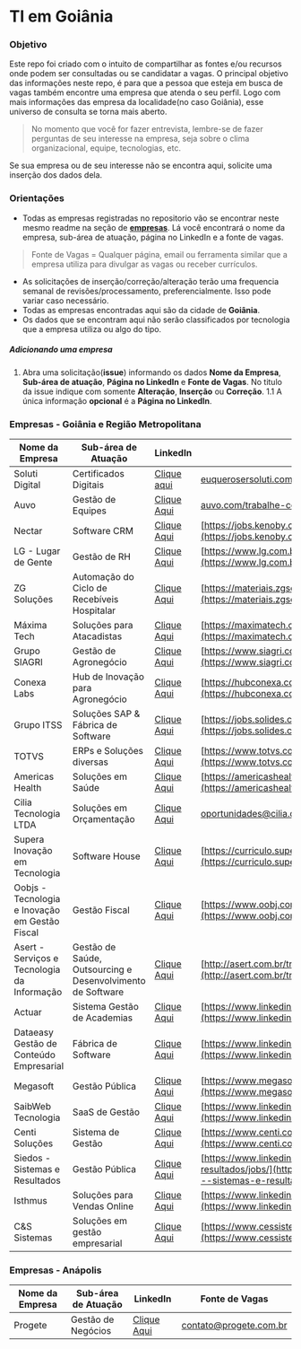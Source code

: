 # TI em Goiânia

### Objetivo

Este repo foi criado com o intuito de compartilhar as fontes e/ou recursos onde podem ser consultadas ou se candidatar a vagas. 
O principal objetivo das informações neste repo, é para que a pessoa que esteja em busca de vagas também encontre uma empresa que atenda o seu perfil. Logo com mais informações das empresa da localidade(no caso Goiânia), esse universo de consulta se torna mais aberto. 
> No momento que você for fazer entrevista, lembre-se de fazer perguntas de seu interesse na empresa, seja sobre o clima organizacional, equipe, tecnologias, etc.

Se sua empresa ou de seu interesse não se encontra aqui, solicite uma inserção dos dados dela. 


### Orientações

- Todas as empresas registradas no repositorio vão se encontrar neste mesmo readme na seção de **[empresas](#empresas)**. Lá você encontrará o nome da empresa, sub-área de atuação, página no LinkedIn e a fonte de vagas.
> Fonte de Vagas = Qualquer página, email ou ferramenta similar que a empresa utiliza para divulgar as vagas ou receber currículos. 
- As solicitações de inserção/correção/alteração terão uma frequencia semanal de revisões/processamento, preferencialmente. Isso pode variar caso necessário.
- Todas as empresas encontradas aqui são da cidade de **Goiânia**.
- Os dados que se encontram aqui não serão classificados por tecnologia que a empresa utiliza ou algo do tipo.

##### Adicionando uma empresa

1. Abra uma solicitação(**issue**) informando os dados **Nome da Empresa**, **Sub-área de atuação**, **Página no LinkedIn** e **Fonte de Vagas**. No titulo da issue indique com somente **Alteração**, **Inserção** ou **Correção**.
    1.1 A única informação **opcional** é a **Página no LinkedIn**.


### <a name="empresas"></a>Empresas - Goiânia e Região Metropolitana

Nome da Empresa | Sub-área de Atuação | LinkedIn | Fonte de Vagas
--- | --- | --- | ---
Soluti Digital | Certificados Digitais | [Clique aqui](https://www.linkedin.com/company/solutidigital/) | [euquerosersoluti.com.br](#euquerosersoluti.com.br)
Auvo | Gestão de Equipes | [Clique Aqui](https://www.linkedin.com/company/auvo-tecnologia/) | [auvo.com/trabalhe-conosco](https://www.auvo.com/trabalhe-conosco)
Nectar | Software CRM | [Clique Aqui](https://www.linkedin.com/company/nectarcrm/) | [https://jobs.kenoby.com/nectarcrm/](https://jobs.kenoby.com/nectarcrm/)
LG - Lugar de Gente | Gestão de RH | [Clique Aqui](https://www.linkedin.com/company/lglugardegente/) | [https://www.lg.com.br/trabalhe-na-lg](https://www.lg.com.br/trabalhe-na-lg)
ZG Soluções | Automação do Ciclo de Recebíveis Hospitalar | [Clique Aqui](https://www.linkedin.com/company/zg-solucoes/) | [https://materiais.zgsolucoes.com.br/zgteam](https://materiais.zgsolucoes.com.br/zgteam)
Máxima Tech | Soluções para Atacadistas | [Clique Aqui](https://www.linkedin.com/company/maximatechbr/) | [https://maximatech.com.br/trabalhe-conosco/](https://maximatech.com.br/trabalhe-conosco/)
Grupo SIAGRI | Gestão de Agronegócio | [Clique Aqui](https://www.linkedin.com/company/siagri/) | [https://www.siagri.com.br/seja-siagri](https://www.siagri.com.br/seja-siagri)
Conexa Labs | Hub de Inovação para Agronegócio | [Clique Aqui](https://www.linkedin.com/company/hubconexa/) | [https://hubconexa.com/conecte-se-tambem/](https://hubconexa.com/conecte-se-tambem/)
Grupo ITSS | Soluções SAP & Fábrica de Software | [Clique Aqui](https://www.linkedin.com/company/itsstecnologia/) | [https://jobs.solides.com/grupoitss](https://jobs.solides.com/grupoitss)
TOTVS | ERPs e Soluções diversas | [Clique Aqui](https://www.linkedin.com/company/totvs/) | [https://www.totvs.com/trabalhe-conosco/](https://www.totvs.com/trabalhe-conosco/)
Americas Health | Soluções em Saúde | [Clique Aqui](https://www.linkedin.com/company/americas-health/) | [https://americashealth.gupy.io/](https://americashealth.gupy.io/)
Cilia Tecnologia LTDA | Soluções em Orçamentação | [Clique Aqui](https://www.linkedin.com/company/cilia/) | [oportunidades@cilia.com.br](oportunidades@cilia.com.br)
Supera Inovação em Tecnologia | Software House | [Clique Aqui](https://www.linkedin.com/company/supera-tecnologia/) | [https://curriculo.supera.com.br/curriculo](https://curriculo.supera.com.br/curriculo)
Oobjs - Tecnologia e Inovação em Gestão Fiscal | Gestão Fiscal | [Clique Aqui](https://www.linkedin.com/company/oobj-tecnologia-da-informacao/) | [https://www.oobj.com.br/institucional/trabalhe-conosco](https://www.oobj.com.br/institucional/trabalhe-conosco)
Asert - Serviços e Tecnologia da Informação | Gestão de Saúde, Outsourcing e Desenvolvimento de Software | [Clique Aqui](https://www.linkedin.com/company/asert-serviços-e-tecnologia-da-informação/) | [http://asert.com.br/trabalhe-conosco/](http://asert.com.br/trabalhe-conosco/)
Actuar | Sistema Gestão de Academias | [Clique Aqui](https://www.linkedin.com/company/actuar-sistemas/) | [https://www.linkedin.com/company/actuar-sistemas/jobs/](https://www.linkedin.com/company/actuar-sistemas/jobs/)
Dataeasy Gestão de Conteúdo Empresarial | Fábrica de Software | [Clique Aqui](https://www.linkedin.com/company/dataeasy/) | [https://www.linkedin.com/company/dataeasy/jobs/](https://www.linkedin.com/company/dataeasy/jobs/)
Megasoft | Gestão Pública | [Clique Aqui](https://www.linkedin.com/company/megasoft-inform-tica/) | [https://www.megasoft.com.br/trabalhe-conosco](https://www.megasoft.com.br/trabalhe-conosco)
SaibWeb Tecnologia | SaaS de Gestão | [Clique Aqui](https://www.linkedin.com/company/saibwebtecnologia/) | [https://www.linkedin.com/company/saibwebtecnologia/jobs/](https://www.linkedin.com/company/saibwebtecnologia/jobs/)
Centi Soluções | Sistema de Gestão | [Clique Aqui](https://www.linkedin.com/company/centi-soluções/) | [https://www.centi.com.br/portal/contato/](https://www.centi.com.br/portal/contato/)
Siedos - Sistemas e Resultados | Gestão Pública | [Clique Aqui](https://www.linkedin.com/company/siedos---sistemas-e-resultados/) | [https://www.linkedin.com/company/siedos---sistemas-e-resultados/jobs/](https://www.linkedin.com/company/siedos---sistemas-e-resultados/jobs/)
Isthmus | Soluções para Vendas Online | [Clique Aqui](https://www.linkedin.com/company/isthmus-sistemas/) | [https://www.linkedin.com/company/isthmus-sistemas/jobs/](https://www.linkedin.com/company/isthmus-sistemas/jobs/)
C&S Sistemas | Soluções em gestão empresarial | [Clique Aqui](https://www.linkedin.com/company/c&s-sistemas-e-consultorias-ltda/?originalSubdomain=pt) | [https://www.cessistemas.com.br/trabalhe-conosco](https://www.cessistemas.com.br/trabalhe-conosco/)

### Empresas - Anápolis

Nome da Empresa | Sub-área de Atuação | LinkedIn | Fonte de Vagas
--- | --- | --- | ---
Progete | Gestão de Negócios | [Clique Aqui](https://www.linkedin.com/company/progete/) | [contato@progete.com.br](contato@progete.com.br)
